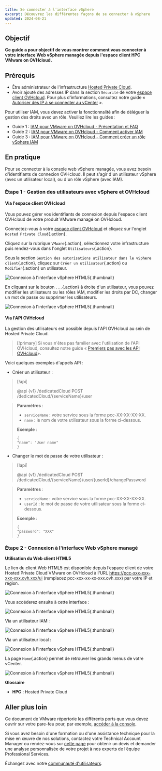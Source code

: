 ```yaml
---
title: Se connecter à l’interface vSphere
excerpt: Découvrez les différentes façons de se connecter à vSphere
updated: 2024-08-21
---
```


## Objectif

**Ce guide a pour objectif de vous montrer comment vous connecter à votre interface Web vSphere managée depuis l'espace client HPC VMware on OVHcloud.**

## Prérequis

- Être administrateur de l'infrastructure [Hosted Private Cloud](/links/hosted-private-cloud/vmware).
- Avoir ajouté des adresses IP dans la section `Sécurité` de votre [espace client OVHcloud](/links/manager). Pour plus d'informations, consultez notre guide « [Autoriser des IP à se connecter au vCenter](/pages/hosted_private_cloud/hosted_private_cloud_powered_by_vmware/autoriser_des_ip_a_se_connecter_au_vcenter) ».

Pour utiliser IAM, vous devez activer la fonctionnalité afin de déléguer la gestion des droits avec un rôle. Veuillez lire les guides :

- Guide 1 : [IAM pour VMware on OVHcloud - Présentation et FAQ](/pages/hosted_private_cloud/hosted_private_cloud_powered_by_vmware/vmware_iam_getting_started)
- Guide 2 : [IAM pour VMware on OVHcloud - Comment activer IAM](/pages/hosted_private_cloud/hosted_private_cloud_powered_by_vmware/vmware_iam_activation)
- Guide 3 : [IAM pour VMware on OVHcloud - Comment créer un rôle vSphere IAM](/pages/hosted_private_cloud/hosted_private_cloud_powered_by_vmware/vmware_iam_role)

## En pratique

Pour se connecter à la console web vSphere managée, vous avez besoin d'identifiants de connexion OVHcloud. Il peut s'agir d'un utilisateur vSphere (avec un utilisateur local), ou d'un rôle vSphere (avec IAM).

### Étape 1 - Gestion des utilisateurs avec vSphere et OVHcloud

#### Via l'espace client OVHcloud

Vous pouvez gérer vos identifiants de connexion depuis l'espace client OVHcloud de votre produit VMware managé on OVHcloud.

Connectez-vous à votre [espace client OVHcloud](/links/manager) et cliquez sur l'onglet `Hosted Private Cloud`{.action}.

Cliquez sur la rubrique `VMware`{.action}, sélectionnez votre infrastructure puis rendez-vous dans l'onglet `Utilisateurs`{.action}.

Sous la section `Gestion des autorisations utilisateur dans le vSphere client`{.action}, cliquez sur `Créer un utilisateur`{.action} ou `Modifier`{.action} un utilisateur.

![Connexion à l'interface vSphere HTML5](/pages/assets/screens/control_panel/product-selection/hosted-private-cloud/vmware/vmware_users.png){.thumbnail}

En cliquant sur le bouton `...`{.action} à droite d'un utilisateur, vous pouvez modifier les utilisateurs ou les rôles IAM, modifier les droits par DC, changer un mot de passe ou supprimer les utilisateurs.

![Connexion à l'interface vSphere HTML5](/pages/assets/screens/control_panel/product-selection/hosted-private-cloud/vmware/vmware_user_modification.png){.thumbnail}

#### Via l'API OVHcloud

La gestion des utilisateurs est possible depuis l'API OVHcloud au sein de Hosted Private Cloud.

> [!primary]
> Si vous n'êtes pas familier avec l'utilisation de l'API OVHcloud, consultez notre guide « [Premiers pas avec les API OVHcloud](/pages/manage_and_operate/api/first-steps)».

Voici quelques exemples d'appels API :

- Créer un utilisateur :

> [!api]
>
> @api {v1} /dedicatedCloud POST /dedicatedCloud/{serviceName}/user
>

> **Paramètres** :
> 
> - `serviceName` : votre service sous la forme pcc-XX-XX-XX-XX.
> - `name` : le nom de votre utilisateur sous la forme ci-dessous.
> 
> **Exemple** :
>
> ```shell
> {
> "name": "User name"
> }
> ```
> 

- Changer le mot de passe de votre utilisateur :

> [!api]
>
> @api {v1} /dedicatedCloud POST /dedicatedCloud/{serviceName}/user/{userId}/changePassword
>

> **Paramètres** :
>
> - `serviceName` : votre service sous la forme pcc-XX-XX-XX-XX.
> - `userId` : le mot de passe de votre utilisateur sous la forme ci-dessous.
>
> **Exemple** :
>
> ```shell
> {
> "password": "XXX"
> }
> ```

### Étape 2 - Connexion à l'interface Web vSphere managé

**Utilisation du Web client HTML5**

Le lien du client Web HTML5 est disponible depuis l’espace client de votre Hosted Private Cloud VMware on OVHcloud à l'URL <https://pcc-xxx-xxx-xxx-xxx.ovh.xxx/ui> (remplacez pcc-xxx-xx-xx-xxx.ovh.xxx) par votre IP et région.

![Connexion à l'interface vSphere HTML5](images/vsphere_web_client_all.png){.thumbnail}

Vous accéderez ensuite à cette interface :

![Connexion à l'interface vSphere HTML5](images/vsphere_web_client_iam_vs_local.png){.thumbnail}

Via un utilisateur IAM :

![Connexion à l'interface vSphere HTML5](images/vsphere_web_client_iam.png){.thumbnail}

Via un utilisateur local :

![Connexion à l'interface vSphere HTML5](images/vsphere_web_client_local.png){.thumbnail}

La page `Home`{.action} permet de retrouver les grands menus de votre vCenter.

![Connexion à l'interface vSphere HTML5](images/vsphere_web_client_pcc_home.png){.thumbnail}

**Glossaire**

- **HPC** : Hosted Private Cloud

## Aller plus loin

Ce document de VMware répertorie les différents ports que vous devez ouvrir sur votre pare-feu pour, par exemple, [accéder à la console](https://kb.vmware.com/kb/1012382).

Si vous avez besoin d'une formation ou d'une assistance technique pour la mise en œuvre de nos solutions, contactez votre Technical Account Manager ou rendez-vous sur [cette page](/links/professional-services) pour obtenir un devis et demander une analyse personnalisée de votre projet à nos experts de l’équipe Professional Services.

Échangez avec notre [communauté d'utilisateurs](/links/community).
